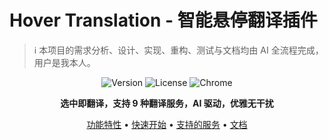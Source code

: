 # Hover Translation - 智能悬停翻译插件

> ℹ️ 本项目的需求分析、设计、实现、重构、测试与文档均由 AI 全流程完成，用户是我本人。

<div align="center">

![Version](https://img.shields.io/badge/version-0.2.0-blue.svg)
![License](https://img.shields.io/badge/license-MIT-green.svg)
![Chrome](https://img.shields.io/badge/chrome-v93+-brightgreen.svg)

**选中即翻译，支持 9 种翻译服务，AI 驱动，优雅无干扰**

[功能特性](#-功能特性) • [快速开始](#-快速开始) • [支持的服务](#-支持的翻译服务) • [文档](#-文档)

</div>
